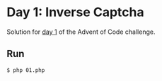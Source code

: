 # Day 1: Inverse Captcha
Solution for [day 1](https://adventofcode.com/2017/day/1) of the Advent of Code challenge.

## Run
`$ php 01.php`

